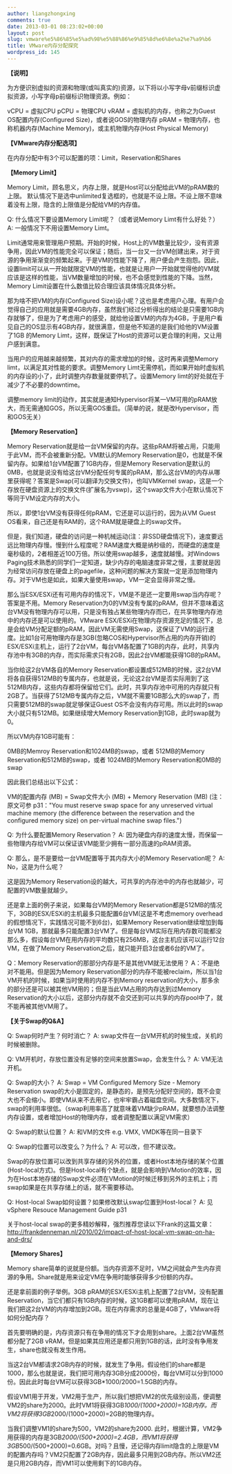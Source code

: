 ```yaml
---
author: liangzhongxing
comments: true
date: 2013-03-01 08:23:02+00:00
layout: post
slug: vmware%e5%86%85%e5%ad%98%e5%88%86%e9%85%8d%e6%8e%a2%e7%a9%b6
title: VMware内存分配探究
wordpress_id: 145
---
```


**【说明】**

为方便识别虚拟的资源和物理(或叫真实的)资源，以下将以小写字母v前缀标识虚拟资源，小写字母p前缀标识物理资源。例如：

vCPU = 虚拟CPU
pCPU = 物理CPU
vRAM = 虚拟机的内存，也称之为Guest OS配置内存(Configured Size)，或者说GOS的物理内存
pRAM = 物理内存，也称机器内存(Machine Memory)，或主机物理内存(Host Physical Memory)

**【VMware内存分配选项】**

在内存分配中有3个可以配置的项：Limit，Reservation和Shares

**【Memory Limit】**

Memory Limit，顾名思义，内存上限，就是Host可以分配给此VM的pRAM数的上限。
默认情况下是选中unlimited复选框的，也就是不设上限。不设上限不意味着没有上限，隐含的上限值是分配给VM的内存值。

Q: 什么情况下要设置Memory Limit呢？（或者说Memory Limt有什么好处？）
A: 一般情况下不用设置Memory Limt。

Limit通常用来管理用户预期。开始的时候，Host上的VM数量比较少，没有资源争用，因此VM的性能完全可以保证；随后，当一台又一台VM创建出来，对于资源的争用渐渐变的频繁起来。于是VM的性能下降了，用户便会产生抱怨。因此，设置limit可以从一开始就限定VM的性能，也就是让用户一开始就觉得他的VM就应该是这样的性能，当VM数量增加的时候，也不会感觉到性能的下降。当然，Memory Limit设置在什么数值比较合理应该具体情况具体分析。

那为啥不把VM的内存(Configured Size)设小呢？这也是考虑用户心理。有用户会觉得自己的应用就是需要4GB内存，虽然我们经过分析得出的结论是只需要1GB内存就够了，但是为了考虑用户的感受，就给他设置VM的内存为4GB，于是用户看见自己的OS显示有4GB内存，就很满意，但是他不知道的是我们给他的VM设置了1GB 的Memory Limt，这样，既保证了Host的资源可以更合理的利用，又让用户感到满意。

当用户的应用越来越频繁，其对内存的需求增加的时候，这时再来调整Memory limt，以满足其对性能的要求。调整Memory Limt无需停机，而如果开始时虚拟机的内存设的小了，此时调整内存数量就要停机了。设置Memory limt的好处就在于减少了不必要的downtime。

调整memory limit的动作，其实就是通知Hypervisor将某一VM可用的pRAM放大，而无需通知GOS，所以无需GOS重启。（简单的说，就是改Hypervisor，而和GOS无关）

**【Memory Reservation】**

Memory Reservation就是给一台VM保留的内存。这些pRAM将被占用，只能用于此VM，而不会被重新分配。VM默认的Memory Reservation是0，也就是不保留内存。如果给1台VM配置了1GB内存，但是Memory Reservation是默认的0MB，也就是说没有给这台VM分配任何专属的pRAM，那么这台VM的内存从哪里获得呢？答案是Swap(可以翻译为交换文件)，也叫VMKernel swap，这是一个存放在硬盘资源上的交换文件(扩展名为vswp)，这个swap文件大小在默认情况下等同于VM设定内存的大小。

所以，即使1台VM没有获得任何pRAM，它还是可以运行的，因为从VM Guest OS看来，自己还是有RAM的，这个RAM就是硬盘上的swap文件。

但是，我们知道，硬盘的访问是一种机械运动(注：非SSD硬盘情况下)，速度要远远比物理内存慢。慢到什么程度呢？RAM速度大概是纳秒级的，而硬盘的速度是毫秒级的，2者相差近100万倍。所以使用swap越多，速度就越慢。对Windows Paging技术熟悉的同学们一定知道，缺少内存的电脑速度非常之慢，主要就是因为经常访问存放在硬盘上的pagefile，这种问题的解决方案就一定是添加物理内存。对于VM也是如此，如果大量使用swap，VM一定会显得非常之慢。

那么当ESX/ESXi还有可用内存的情况下，VM是不是还一定要用swap当内存呢？
答案是不用。Memory Reservation为0的VM没有专属的pRAM，但并不意味着这台VM没有物理内存可以用，只是没有独占某些物理内存而已，在共享物理内存池中的内存还是可以使用的。VMware ESX/ESXi在物理内存资源充足的情况下，总是会给VM分配足额的pRAM，因此VM无需使用Swap，这保证了VM的运行速度。比如1台可用物理内存是3GB(忽略COS和Hypervisor所占用的内存开销)的ESX/ESXi主机上，运行了2台VM，每台VM各配置了1GB的内存，此时，共享内存池中有3GB的内存，而实际需求只有2GB，因此2台VM都能获得1GB的pRAM。

当你给这2台VM各自的Memory Reservation都设置成512MB的时候，这2台VM将各自获得512MB的专属内存，也就是说，无论这2台VM是否实际用到了这512MB内存，这些内存都将保留给它们。此时，共享内存池中可用的内存就只有2GB了。当获得了512MB专属内存之后，VM就不需要1GB那么大的swap了，而只需要512MB的swap就足够保证Guest OS不会没有内存可用。所以此时的swap大小就只有512MB。如果继续增大Memory Reservation到1GB，此时swap就为0。

所以VM内存1GB可能有：

0MB的Memroy Reservation和1024MB的swap，或者
512MB的Memory Reservation和512MB的swap，或者
1024MB的Memory Reservation和0MB的swap

因此我们总结出以下公式：

VM的配置内存 (MB) = Swap文件大小 (MB) + Memory Reservation (MB)
(注：原文可参<vSphere resource mgmt guide> p31："You must reserve swap space for any unreserved virtual machine memory (the difference between the reservation and the configured memory size) on per-virtual machine swap files.")

Q: 为什么要配置Memory Reservation？
A: 因为硬盘内存的速度太慢，而保留一些物理内存给VM可以保证该VM能至少拥有一部分高速的pRAM资源。

Q: 那么，是不是要给一台VM配置等于其内存大小的Memory Reservation呢？
A: No，这是为什么呢？

这是因为Memory Reservation设的越大，可共享的内存池中的内存也就越少，可配置的VM数量就越少。

还是拿上面的例子来说，如果每台VM的Memory Reservation都是512MB的情况下，3GB的ESX/ESXi的主机最多只能配置6台VM(这是不考虑memory overhead的假想情况下，实践情况可能不到6台)，如果Memory Reservation继续增加到每台VM 1GB，那就最多只能配置3台VM了。但是每台VM实际在用内存数可能都没那么多，假设每台VM在用内存的平均数只有256MB，这台主机应该可以运行12台VM，在做了Memory Reservation之后，就只能开启3台或者6台的VM了。

Q：Memory Reservation的那部分内存是不是其他VM就无法使用？
A：不是绝对不能用。但是因为Memory Reservation部分的内存不能被reclaim，所以当1台VM开机的时候，如果当时使用的内存不到Memory reservation的大小，那多余的部分还是可以被其他VM用的；但是当此VM占用的内存达到过Memory Reservation的大小以后，这部分内存就不会交还到可以共享的内存pool中了，就不能再被其他VM用了。

**【关于Swap的Q&A】**

Q: Swap何时产生？何时消亡？
A: swap文件在一台VM开机的时候生成，关机的时候被删除。

Q: VM开机时，存放位置没有足够的空间来放置Swap，会发生什么？
A: VM无法开机。

Q: Swap的大小？
A: Swap = VM Configured Memory Size - Memory Reservation
swap的大小是固定的，是静态的，是预先分配好空间的，既不会变大也不会缩小。即使VM从来不去用它，也牢牢霸占着磁盘空间。大多数情况下，swap的利用率很低。（swap利用率高了就意味着VM缺少pRAM，就要想办法调整内存设置，或者增加Host的物理内存，或者调整配置以满足VM需求）

Q: Swap的默认位置？
A: 和VM的文件 e.g. VMX, VMDK等在同一目录下

Q: Swap的位置可以改变么？为什么？
A: 可以改，但不建议改。

Swap的存放位置可以改到共享存储的另外的位置，或者Host本地存储的某个位置(Host-local方式)。但是Host-local有个缺点，就是会影响到VMotion的效率，因为在Host本地存储的Swap文件必须在VMotion的时候迁移到另外的主机上；而swap如果是在共享存储上的话，就不需要移动。

Q: Host-local Swap如何设置？如果修改默认swap位置到Host-local？
A: 见vSphere Resouce Management Guide p31

关于host-local swap的更多精妙解释，强烈推荐您读以下Frank的这篇文章：http://frankdenneman.nl/2010/02/impact-of-host-local-vm-swap-on-ha-and-drs/

**【Memory Shares】**

Memory share简单的说就是份额。当内存资源不足时，VM之间就会产生内存资源的争用。Share就是用来设定VM在争用时能够获得多少份额的内存。

还是拿前面的例子举例。3GB pRAM的ESX/ESXi主机上配置了2台VM，没有配置Reservation，当它们都只有1GB内存的时候，这1GB都可以使用pRAM，现在让我们把这2台VM的内存增加到2GB。现在内存需求的总量是4GB了，VMware将如何分配内存？

首先要明确的是，内存资源只有在争用的情况下才会用到share。上面2台VM虽然都分配了2GB vRAM，但是如果其应用还是都只用到1GB的话，此时没有争用发生，share也就没有发生作用。

当这2台VM都请求2GB内存的时候，就发生了争用。假设他们的share都是1000，那么也就是说，我们把可用内存3GB分成2000份，每台VM可以分到1000份。因此此时每台VM可以获得3GB*1000/2000=1.5GB的内存。

假设VM1用于开发，VM2用于生产，所以我们想把VM2的优先级别设高，便调整VM2的share为2000。此时VM1将获得3GB*1000/(1000+2000)=1GB内存。而VM2将获得3GB*2000/(1000+2000)=2GB的物理内存。

当我们调整VM1的share为500，VM2的share为2000. 此时，根据计算，VM2争用获得的内存是3GB*2000/(500+2000)=2.4GB，而VM1将获得3GB*500/(500+2000)=0.6GB。对吗？且慢，还记得内存limit隐含的上限是VM的配置内存吗？VM2只配置了2GB内存，因此最多只用到2GB内存。所以VM2还是只用2GB内存，而VM1可以使用剩下的1GB内存。
